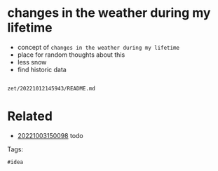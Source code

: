 # changes in the weather during my lifetime

- concept of `changes in the weather during my lifetime`
- place for random thoughts about this
- less snow
- find historic data

```
```

` zet/20221012145943/README.md `

# Related

- [20221003150098](/zet/20221003150098/README.md) todo


Tags:

    #idea
